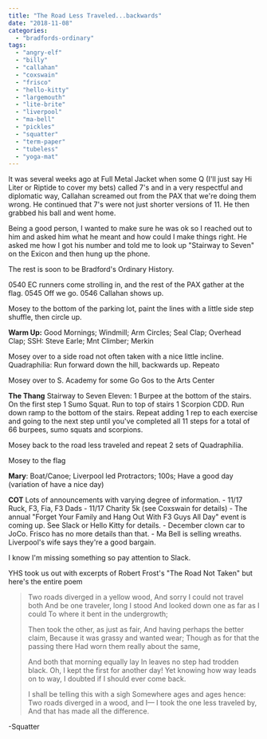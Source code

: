 ```yaml
---
title: "The Road Less Traveled...backwards"
date: "2018-11-08"
categories: 
  - "bradfords-ordinary"
tags: 
  - "angry-elf"
  - "billy"
  - "callahan"
  - "coxswain"
  - "frisco"
  - "hello-kitty"
  - "largemouth"
  - "lite-brite"
  - "liverpool"
  - "ma-bell"
  - "pickles"
  - "squatter"
  - "term-paper"
  - "tubeless"
  - "yoga-mat"
---
```


It was several weeks ago at Full Metal Jacket when some Q (I'll just say Hi Liter or Riptide to cover my bets) called 7's and in a very respectful and diplomatic way, Callahan screamed out from the PAX that we're doing them wrong. He continued that 7's were not just shorter versions of 11. He then grabbed his ball and went home.

Being a good person, I wanted to make sure he was ok so I reached out to him and asked him what he meant and how could I make things right. He asked me how I got his number and told me to look up "Stairway to Seven" on the Exicon and then hung up the phone.

The rest is soon to be Bradford's Ordinary History.

0540 EC runners come strolling in, and the rest of the PAX gather at the flag. 0545 Off we go. 0546 Callahan shows up.

Mosey to the bottom of the parking lot, paint the lines with a little side step shuffle, then circle up.

**Warm Up:** Good Mornings; Windmill; Arm Circles; Seal Clap; Overhead Clap; SSH: Steve Earle; Mnt Climber; Merkin

Mosey over to a side road not often taken with a nice little incline. Quadraphilia: Run forward down the hill, backwards up. Repeato

Mosey over to S. Academy for some Go Gos to the Arts Center

**The Thang** Stairway to Seven Eleven: 1 Burpee at the bottom of the stairs. On the first step 1 Sumo Squat. Run to top of stairs 1 Scorpion CDD. Run down ramp to the bottom of the stairs. Repeat adding 1 rep to each exercise and going to the next step until you've completed all 11 steps for a total of 66 burpees, sumo squats and scorpions.

Mosey back to the road less traveled and repeat 2 sets of Quadraphilia.

Mosey to the flag

**Mary**: Boat/Canoe; Liverpool led Protractors; 100s; Have a good day (variation of have a nice day)

**COT** Lots of announcements with varying degree of information. - 11/17 Ruck, F3, Fia, F3 Dads - 11/17 Charity 5k (see Coxswain for details) - The annual "Forget Your Family and Hang Out With F3 Guys All Day" event is coming up. See Slack or Hello Kitty for details. - December clown car to JoCo. Frisco has no more details than that. - Ma Bell is selling wreaths. Liverpool's wife says they're a good bargain.

I know I'm missing something so pay attention to Slack.

YHS took us out with excerpts of Robert Frost's "The Road Not Taken" but here's the entire poem

> Two roads diverged in a yellow wood, And sorry I could not travel both And be one traveler, long I stood And looked down one as far as I could To where it bent in the undergrowth;
> 
> Then took the other, as just as fair, And having perhaps the better claim, Because it was grassy and wanted wear; Though as for that the passing there Had worn them really about the same,
> 
> And both that morning equally lay In leaves no step had trodden black. Oh, I kept the first for another day! Yet knowing how way leads on to way, I doubted if I should ever come back.
> 
> I shall be telling this with a sigh Somewhere ages and ages hence: Two roads diverged in a wood, and I— I took the one less traveled by, And that has made all the difference.

\-Squatter
